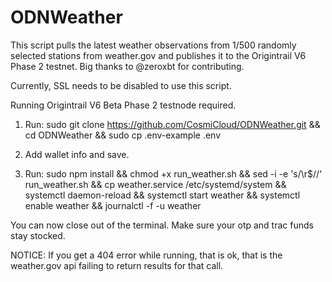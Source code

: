 # ODNWeather

This script pulls the latest weather observations from 1/500 randomly selected stations from weather.gov and publishes it to the Origintrail V6 Phase 2 testnet. Big thanks to @zeroxbt for contributing.

Currently, SSL needs to be disabled to use this script.

Running Origintrail V6 Beta Phase 2 testnode required.

1. Run: sudo git clone https://github.com/CosmiCloud/ODNWeather.git && cd ODNWeather && sudo cp .env-example .env

2. Add wallet info and save.

3. Run: sudo npm install && chmod +x run_weather.sh && sed -i -e 's/\r$//' run_weather.sh && cp weather.service /etc/systemd/system && systemctl daemon-reload && systemctl start weather && systemctl enable weather && journalctl -f -u weather

You can now close out of the terminal. Make sure your otp and trac funds stay stocked.

NOTICE: If you get a 404 error while running, that is ok, that is the weather.gov api failing to return results for that call.
